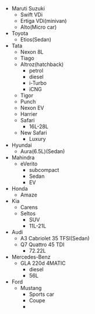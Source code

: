 - Maruti Suzuki
  - Swift VDi
  - Ertiga VDi(minivan)
  - Alto(Micro car)
- Toyota
  - Etios(Sedan)
- Tata
  - Nexon 8L
  - Tiago
  - Altroz(hatchback)
    - petrol
    - diesel
    - i-Turbo
    - iCNG
  - Tigor
  - Punch
  - Nexon EV
  - Harrier
  - Safari
    - 16L-28L
  - New Safari
    - Luxury
- Hyundai
  - Aura(6.5L)(Sedan)
- Mahindra
  - eVerito
    - subcompact
    - Sedan
    - EV
- Honda
  - Amaze
- Kia
  - Carens
  - Seltos
    - SUV
    - 11L-21L
- Audi
  - A3 Cabriolet 35 TFSI(Sedan)
  - Q7 Quattro 45 TDI
    - 72.22L
- Mercedes-Benz
  - GLA 220d 4MATIC
    - diesel
    - 56L
- Ford
  - Mustang
    - Sports car
    - Coupe
    - 